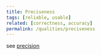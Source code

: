 ```yaml
---
title: Preciseness
tags: [reliable, usable]
related: [correctness, accuracy]
permalink: /qualities/preciseness
---
```


see [precision](/qualities/precision)